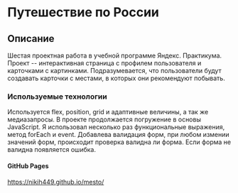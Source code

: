 # Путешествие по России

## Описание

  Шестая проектная работа в учебной программе Яндекс. Практикума.
  Проект -- интерактивная страница с профилем пользователя и карточками с картинками. Подразумевается, что пользователи будут создавать карточки с местами, в которых они рекомендуют побывать.

### Используемые технологии

  Используется flex, position, grid и адаптивные величины, а так же медиазапросы.
  В проекте продолжается погружение в основы JavaScript. Я использовал несколько раз функциональные выражения, метод forEach и event.
  Добавлева валидация форм, при любом измении значений форм, происходит проверка валидна ли форма. Если форма не валидна появляется ошибка.

#### GitHub Pages
  https://nikih449.github.io/mesto/
